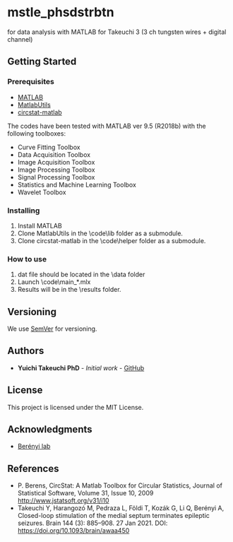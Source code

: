 # mstle_phsdstrbtn
 for data analysis with MATLAB for Takeuchi 3 (3 ch tungsten wires + digital channel)

## Getting Started

### Prerequisites
- [MATLAB](https://www.mathworks.com/products/matlab.html)
- [MatlabUtils](https://github.com/yuichi-takeuchi/MatlabUtils)
- [circstat-matlab](https://github.com/mrkrause/circstat-matlab)

The codes have been tested with MATLAB ver 9.5 (R2018b) with the following toolboxes:
- Curve Fitting Toolbox
- Data Acquisition Toolbox
- Image Acquisition Toolbox
- Image Processing Toolbox
- Signal Processing Toolbox
- Statistics and Machine Learning Toolbox
- Wavelet Toolbox

### Installing
1. Install MATLAB
2. Clone MatlabUtils in the \code\lib folder as a submodule.
3. Clone circstat-matlab in the \code\helper folder as a submodule.

### How to use
1. dat file should be located in the \data folder
2. Launch \code\main_*.mlx
3. Results will be in the \results folder.

## Versioning
We use [SemVer](http://semver.org/) for versioning.

## Authors
- **Yuichi Takeuchi PhD** - *Initial work* - [GitHub](https://github.com/yuichi-takeuchi)

## License
This project is licensed under the MIT License.

## Acknowledgments
- [Berényi lab](http://www.berenyilab.com/)

## References
- P. Berens, CircStat: A Matlab Toolbox for Circular Statistics, Journal of Statistical Software, Volume 31, Issue 10, 2009  
  http://www.jstatsoft.org/v31/i10
- Takeuchi Y, Harangozó M, Pedraza L, Földi T, Kozák G, Li Q, Berényi A, Closed-loop stimulation of the medial septum terminates epileptic seizures. Brain 144 (3): 885–908. 27 Jan 2021. DOI: https://doi.org/10.1093/brain/awaa450
